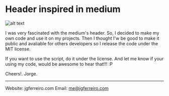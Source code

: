 Header inspired in medium
============================

![alt text](/images/git_image.jpg)

I was very fascinated with the medium's header. So, I decided to make my own code and use it on my projects. Then I thought I'w be good to make it public and avaliable for others developers so I release the code under the MIT license.

If you want to use the script, do it under the license. And let me know if your using my code, would be awesome to hear that!!! :P

Cheers!.
Jorge.

---

Website: jgferreiro.com 
Email: me@jgferreiro.com
